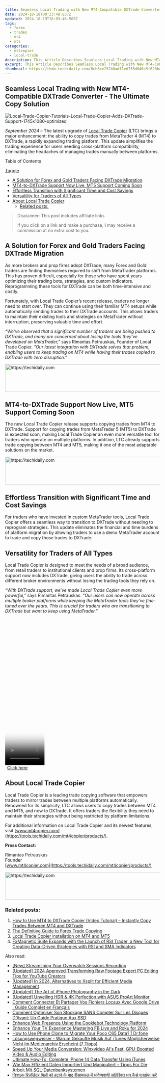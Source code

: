 ```yaml
---
title: Seamless Local Trading with New MT4-Compatible DXTrade Converter - The Ultimate Copy Solution
date: 2024-10-18T00:33:48.837Z
updated: 2024-10-19T16:03:46.500Z
tags:
  - forex
  - trades
  - mt4
  - mt5
categories:
  - mt4copier
  - local-trade
description: This Article Describes Seamless Local Trading with New MT4-Compatible DXTrade Converter - The Ultimate Copy Solution
excerpt: This Article Describes Seamless Local Trading with New MT4-Compatible DXTrade Converter - The Ultimate Copy Solution
thumbnail: https://thmb.techidaily.com/6cb6ce252b0ad11ed755d646e5f628bce768541280a5d0954fc83219a7cf15b8.jpg
---
```


## Seamless Local Trading with New MT4-Compatible DXTrade Converter - The Ultimate Copy Solution

![Local-Trade-Copier-Tutorials-Local-Trade-Copier-Adds-DXTrade-Support-1745x1080-optimized](https://www.mt4copier.com/wp-content/uploads/2024/09/Local-Trade-Copier-Tutorials-Local-Trade-Copier-Adds-DXTrade-Support-1745x1080-optimized.png)

_September 2024_ – The latest upgrade of [Local Trade Copier](https://tools.techidaily.com/mt4copier/products/) (LTC) brings a major enhancement: the ability to copy trades from MetaTrader 4 (MT4) to DXTrade, a rapidly expanding trading platform. This update simplifies the trading experience for users needing cross-platform compatibility, eliminating the headaches of managing trades manually between platforms.

Table of Contents

[Toggle](https://tools.techidaily.com/mt4copier/products/)

* [A Solution for Forex and Gold Traders Facing DXTrade Migration](https://tools.techidaily.com/mt4copier/products/)
* [MT4-to-DXTrade Support Now Live, MT5 Support Coming Soon](https://tools.techidaily.com/mt4copier/products/)
* [Effortless Transition with Significant Time and Cost Savings](https://tools.techidaily.com/mt4copier/products/)
* [Versatility for Traders of All Types](https://tools.techidaily.com/mt4copier/products/)
* [About Local Trade Copier](https://tools.techidaily.com/mt4copier/products/)  
   * [Related posts:](https://tools.techidaily.com/mt4copier/products/)

>  Disclaimer: This post includes affiliate links
>
>  If you click on a link and make a purchase, I may receive a commission at no extra cost to you.
>

## **A Solution for Forex and Gold Traders Facing DXTrade Migration**

As more brokers and prop firms adopt DXTrade, many Forex and Gold traders are finding themselves required to shift from MetaTrader platforms. This has proven difficult, especially for those who have spent years optimizing their trading bots, strategies, and custom indicators. Reprogramming these tools for DXTrade can be both time-intensive and costly.

Fortunately, with Local Trade Copier’s recent release, traders no longer need to start over. They can continue using their familiar MT4 setups while automatically sending trades to their DXTrade accounts. This allows traders to maintain their existing tools and strategies on MetaTrader without interruption, preserving valuable time and effort.

_“We’ve observed that a significant number of traders are being pushed to DXTrade, and many are concerned about losing the tools they’ve developed on MetaTrader,”_ says Rimantas Petrauskas, Founder of Local Trade Copier. _“Our latest integration with DXTrade solves that problem, enabling users to keep trading on MT4 while having their trades copied to DXTrade with zero disruption.”_

<!-- affiliate ads begin -->
<a href="https://unicoeye.pxf.io/c/5597632/2134223/18498" target="_top" id="2134223">
  <img src="//a.impactradius-go.com/display-ad/18498-2134223" border="0" alt="https://techidaily.com" width="728" height="90"/>
</a>
<img height="0" width="0" src="https://unicoeye.pxf.io/i/5597632/2134223/18498" style="position:absolute;visibility:hidden;" border="0" />
<!-- affiliate ads end -->

## **MT4-to-DXTrade Support Now Live, MT5 Support Coming Soon**

The new Local Trade Copier release supports copying trades from MT4 to DXTrade. Support for copying trades from MetaTrader 5 (MT5) to DXTrade is expected soon, making Local Trade Copier an even more versatile tool for traders who operate on multiple platforms. In addition, LTC already supports trade copying between MT4 and MT5, making it one of the most adaptable solutions on the market.

<!-- affiliate ads begin -->
<a href="https://appsumo.8odi.net/c/5597632/2037358/7443" target="_top" id="2037358">
  <img src="//a.impactradius-go.com/display-ad/7443-2037358" border="0" alt="https://techidaily.com" width="728" height="90"/>
</a>
<img height="0" width="0" src="https://appsumo.8odi.net/i/5597632/2037358/7443" style="position:absolute;visibility:hidden;" border="0" />
<!-- affiliate ads end -->

## **Effortless Transition with Significant Time and Cost Savings**

For traders who have invested in custom MetaTrader tools, Local Trade Copier offers a seamless way to transition to DXTrade without needing to reprogram strategies. This update eliminates the financial and time burdens of platform migration by allowing traders to use a demo MetaTrader account to trade and copy those trades to DXTrade.

## **Versatility for Traders of All Types**

Local Trade Copier is designed to meet the needs of a broad audience, from retail traders to institutional clients and prop firms. Its cross-platform support now includes DXTrade, giving users the ability to trade across different broker environments without losing the trading tools they rely on.

_“With DXTrade support, we’ve made Local Trade Copier even more powerful,”_ says Rimantas Petrauskas. _“Our users can now operate across multiple broker platforms while keeping the MetaTrader tools they’ve fine-tuned over the years. This is crucial for traders who are transitioning to DXTrade but want to keep using MetaTrader.”_

<!-- affiliate ads begin -->
<span id="1977004">
					<video width="128" height="480" style="cursor:pointer"
           poster="//a.impactradius-go.com/display-clicktoplayimage/1977004.png"
           onclick="if(!this.playClicked){this.play();this.setAttribute('controls',true);this.playClicked=true;}">
	   <source src="//a.impactradius-go.com/display-ad/22993-1977004">
	   <img src="//a.impactradius-go.com/display-clicktoplayimage/1977004.png" style="border: none; height: 100%; width: 100%; object-fit: contain">
	</video>
	<div style="width:80px;text-align:center"><a href="javascript:window.open(decodeURIComponent('https%3A%2F%2Fhomestyler.sjv.io%2Fc%2F5597632%2F1977004%2F22993'), '_blank');void(0);">Click here</a></div>
</span>
<img height="0" width="0" src="https://imp.pxf.io/i/5597632/1977004/22993" style="position:absolute;visibility:hidden;" border="0" />
<!-- affiliate ads end -->

## **About Local Trade Copier**

Local Trade Copier is a leading trade copying software that empowers traders to mirror trades between multiple platforms automatically. Renowned for its simplicity, LTC allows users to copy trades between MT4 and MT5, and now to DXTrade. It offers traders the flexibility they need to maintain their strategies without being restricted by platform limitations.

For additional information on Local Trade Copier and its newest features, visit [www.mt4copier.com](https://tools.techidaily.com/mt4copier/products/).

**Press Contact:**

Rimantas Petrauskas  
Founder  
[www.mt4copier.com](https://tools.techidaily.com/mt4copier/products/)

<!-- affiliate ads begin -->
<a href="https://aligracehair.sjv.io/c/5597632/1948881/19272" target="_top" id="1948881">
  <img src="//a.impactradius-go.com/display-ad/19272-1948881" border="0" alt="https://techidaily.com" width="728" height="90"/>
</a>
<img height="0" width="0" src="https://aligracehair.sjv.io/i/5597632/1948881/19272" style="position:absolute;visibility:hidden;" border="0" />
<!-- affiliate ads end -->

### Related posts:

1. [How to Use MT4 to DXTrade Copier (Video Tutorial) – Instantly Copy Trades Between MT4 and DXTrade](https://www.mt4copier.com/mt4-to-dxtrade-copier-video-tutorial/ "How to Use MT4 to DXTrade Copier (Video Tutorial) – Instantly Copy Trades Between MT4 and DXTrade")
2. [The Definitive Guide to Forex Trade Copying](https://tools.techidaily.com/mt4copier/products/)
3. [Local Trade Copier installation on MT4 and MT5](https://tools.techidaily.com/mt4copier/products/)
4. [FxMagnetic Suite Expands with the Launch of RSI Trader, a New Tool for Creating Data-Driven Strategies with RSI and SMA Indicators](https://tools.techidaily.com/mt4copier/products/)

<ins class="adsbygoogle"
     style="display:block"
     data-ad-format="autorelaxed"
     data-ad-client="ca-pub-7571918770474297"
     data-ad-slot="1223367746"></ins>

<ins class="adsbygoogle"
     style="display:block"
     data-ad-client="ca-pub-7571918770474297"
     data-ad-slot="8358498916"
     data-ad-format="auto"
     data-full-width-responsive="true"></ins>

<span class="atpl-alsoreadstyle">Also read:</span>
<div><ul>
<li><a href="https://visual-screen-recording.techidaily.com/new-streamlining-your-overwatch-sessions-recording/"><u>[New] Streamlining Your Overwatch Sessions Recording</u></a></li>
<li><a href="https://youtube-sure.techidaily.com/ed-2024-approved-transforming-raw-footage-expert-pc-editing-tips-for-youtube-creators/"><u>[Updated] 2024 Approved Transforming Raw Footage Expert PC Editing Tips for YouTube Creators</u></a></li>
<li><a href="https://fox-hovers.techidaily.com/updated-in-2024-alternatives-to-xsplit-for-efficient-media-management/"><u>[Updated] In 2024, Alternatives to Xsplit for Efficient Media Management</u></a></li>
<li><a href="https://fox-access.techidaily.com/updated-the-art-of-iphone-photography-in-the-dark/"><u>[Updated] The Art of iPhone Photography in the Dark</u></a></li>
<li><a href="https://some-guidance.techidaily.com/updated-unveiling-hdr-and-4k-perfection-with-asus-proart-monitor/"><u>[Updated] Unveiling HDR & 4K Perfection with ASUS ProArt Monitor</u></a></li>
<li><a href="https://discover-bytes.techidaily.com/comment-connecter-et-partager-vos-fichiers-locaux-avec-google-drive-guide-complet-en-francais/"><u>Comment Connecter Et Partager Vos Fichiers Locaux Avec Google Drive : Guide Complet en Français</u></a></li>
<li><a href="https://discover-bytes.techidaily.com/comment-optimiser-son-stockage-sans-compter-sur-les-disques-davant-un-guide-pratique-aux-ssd/"><u>Comment Optimiser Son Stockage SANS Compter Sur Les Disques D'Avant: Un Guide Pratique Aux SSD</u></a></li>
<li><a href="https://discover-blog.techidaily.com/enhance-web-presence-using-the-cookiebot-technology-platform/"><u>Enhance Web Presence Using the Cookiebot Technology Platform</u></a></li>
<li><a href="https://facebook-video-content.techidaily.com/enhance-your-tv-experience-mastering-fb-live-and-roku-for-2024/"><u>Enhance Your TV Experience Mastering FB Live and Roku for 2024</u></a></li>
<li><a href="https://android-transfer.techidaily.com/how-to-use-phone-clone-to-migrate-your-poco-c65-data-drfone-by-drfone-transfer-from-android-transfer-from-android/"><u>How to Use Phone Clone to Migrate Your Poco C65 Data? | Dr.fone</u></a></li>
<li><a href="https://discover-bytes.techidaily.com/losungswegweiser-warum-gekaufte-musik-auf-itunes-moglicherweise-nicht-im-medienarchiv-erscheint-7-tipps/"><u>Lösungswegweiser - Warum Gekaufte Musik Auf iTunes Möglicherweise Nicht Im Medienarchiv Erscheint (7 Tipps)</u></a></li>
<li><a href="https://some-knowledge.techidaily.com/speed-up-your-media-conversion-winxvideo-ais-fast-gpu-boosted-video-and-audio-editing/"><u>Speed Up Your Media Conversion: Winxvideo AI's Fast, GPU-Boosted Video & Audio Editing</u></a></li>
<li><a href="https://discover-bytes.techidaily.com/ultimate-how-to-complete-iphone-14-data-transfer-using-itunes/"><u>Ultimate How-To: Complete iPhone 14 Data Transfer Using iTunes</u></a></li>
<li><a href="https://discover-bytes.techidaily.com/wie-man-effizient-daten-importiert-und-manipuliert-tipps-fur-die-arbeit-mit-sql-datenbanksystemen/"><u>Wie Man Effizient Daten Importiert Und Manipuliert – Tipps Für Die Arbeit Mit SQL-Datenbanksystemen</u></a></li>
<li><a href="https://discover-bytes.techidaily.com/nashalka-razaltara-bl-ka-hatana-ka-btha-rasayakal-ma-bhavashhayavanae-atarakata-thhana-kasa-panaraparapata-kara/"><u>निःशुल्क रिज़ॉलेटर बिलों को हटाने के बाद रीसायकल में भविष्यवाणी अतिरिक्त धन कैसे पुनर्प्राप्त करें</u></a></li>
</ul></div>

